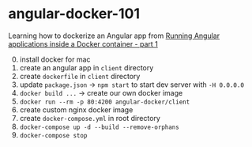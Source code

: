 # angular-docker-101

Learning how to dockerize an Angular app from
[Running Angular applications inside a Docker container - part 1](https://dpopescu.me/2017/03/13/running-angular-applications-inside-a-docker-container-part-1/)

0. install docker for mac
1. create an angular app in `client` directory
2. create `dockerfile` in `client` directory
3. update `package.json` -> `npm start` to start dev server with `-H 0.0.0.0`
4. `docker build ...` -> create our own docker image
5. `docker run --rm -p 80:4200 angular-docker/client`
6. create custom nginx docker image
7. create `docker-compose.yml` in root directory
8. `docker-compose up -d --build --remove-orphans`
9. `docker-compose stop`